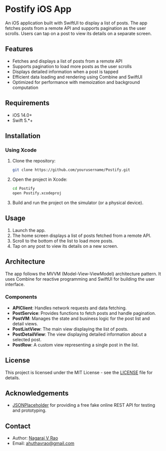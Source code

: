 # Postify iOS App

An iOS application built with SwiftUI to display a list of posts. The app fetches posts from a remote API and supports pagination as the user scrolls. Users can tap on a post to view its details on a separate screen.

## Features

- Fetches and displays a list of posts from a remote API
- Supports pagination to load more posts as the user scrolls
- Displays detailed information when a post is tapped
- Efficient data loading and rendering using Combine and SwiftUI
- Optimized for performance with memoization and background computation

## Requirements

- iOS 14.0+
- Swift 5.*+

## Installation

### Using Xcode

1. Clone the repository:
    ```sh
    git clone https://github.com/yourusername/Postify.git
    ```

2. Open the project in Xcode:
    ```sh
    cd Postify
    open Postify.xcodeproj
    ```

3. Build and run the project on the simulator (or a physical device).

## Usage

1. Launch the app.
2. The home screen displays a list of posts fetched from a remote API.
3. Scroll to the bottom of the list to load more posts.
4. Tap on any post to view its details on a new screen.

## Architecture

The app follows the MVVM (Model-View-ViewModel) architecture pattern. It uses Combine for reactive programming and SwiftUI for building the user interface.

### Components

- **APIClient**: Handles network requests and data fetching.
- **PostService**: Provides functions to fetch posts and handle pagination.
- **PostVM**: Manages the state and business logic for the post list and detail views.
- **PostListView**: The main view displaying the list of posts.
- **PostDetailView**: The view displaying detailed information about a selected post.
- **PostRow**: A custom view representing a single post in the list.


## License

This project is licensed under the MIT License - see the [LICENSE](LICENSE) file for details.

## Acknowledgements

- [JSONPlaceholder](https://jsonplaceholder.typicode.com/) for providing a free fake online REST API for testing and prototyping.

## Contact

- Author: [Nagaraj V Rao](https://github.com/nagarajvrao)
- Email: ahuthavrao@gmail.com
